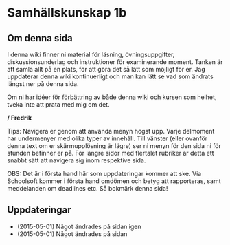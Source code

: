# Samhällskunskap 1b

## Om denna sida

I denna wiki finner ni material för läsning, övningsuppgifter, diskussionsunderlag och instruktioner för examinerande moment. Tanken är att samla allt på en plats, för att göra det så lätt som möjligt för er. Jag uppdaterar denna wiki kontinuerligt och man kan lätt se vad som ändrats längst ner på denna sida. 

Om ni har idéer för förbättring av både denna wiki och kursen som helhet, tveka inte att prata med mig om det. 

**/ Fredrik**

Tips: Navigera er genom att använda menyn högst upp. Varje delmoment har undermenyer med olika typer av innehåll. Till vänster (eller ovanför denna text om er skärmupplösning är lägre) ser ni menyn för den sida ni för stunden befinner er på. För längre sidor med flertalet rubriker är detta ett snabbt sätt att navigera sig inom respektive sida. 

OBS: Det är i första hand här som uppdateringar kommer att ske. Via Schoolsoft kommer i första hand omdömen och betyg att rapporteras, samt meddelanden om deadlines etc. Så bokmärk denna sida!



## Uppdateringar

* (2015-05-01) Något ändrades på sidan igen
* (2015-05-01) Något ändrades på sidan
